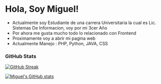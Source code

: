 
# Hola, Soy Miguel!

* Actualmente soy Estudiante de una carrera Universitaria la cual es Lic. Sistemas De Informacion, voy por mi 3cer Año
* Por ahora me gusta mucho todo lo relacionado con Frontend 
* Proximamente voy a abrir mi pagina web
* Actualmente Manejo :  PHP, Python, JAVA, CSS
 
### GitHub Stats

[![GitHub Streak](https://github-readme-streak-stats.herokuapp.com?user=MiguelCss01&theme=dark)](https://git.io/streak-stats)

[![Miguel's GitHub stats](https://github-readme-stats.vercel.app/api?username=MiguelCss01)](https://github.com/MiguelCss01/github-readme-stats)
